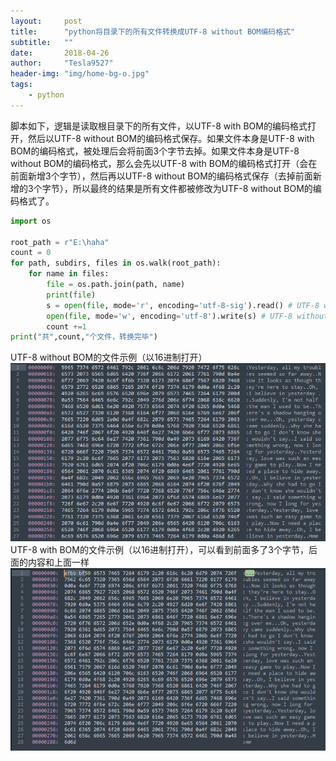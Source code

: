```yaml
---
layout:     post
title:      "python将目录下的所有文件转换成UTF-8 without BOM编码格式"
subtitle:   ""
date:       2018-04-26
author:     "Tesla9527"
header-img: "img/home-bg-o.jpg"
tags:
    - python
---
```


脚本如下，逻辑是读取根目录下的所有文件，以UTF-8 with BOM的编码格式打开，然后以UTF-8 without BOM的编码格式保存。如果文件本身是UTF-8 with BOM的编码格式，被处理后会将前面3个字节去掉。如果文件本身是UTF-8 without BOM的编码格式，那么会先以UTF-8 with BOM的编码格式打开（会在前面新增3个字节），然后再以UTF-8 without BOM的编码格式保存（去掉前面新增的3个字节），所以最终的结果是所有文件都被修改为UTF-8 without BOM的编码格式了。
```python
import os

root_path = r"E:\haha"
count = 0
for path, subdirs, files in os.walk(root_path):
    for name in files:
        file = os.path.join(path, name)
        print(file)
        s = open(file, mode='r', encoding='utf-8-sig').read() # UTF-8 with BOM
        open(file, mode='w', encoding='utf-8').write(s) # UTF-8 without BOM
        count +=1
print("共",count,"个文件，转换完毕")
```

UTF-8 without BOM的文件示例（以16进制打开）
![img](/img/in-post/ConvertUtf8WithoutBOM/1.png)
UTF-8 with BOM的文件示例（以16进制打开），可以看到前面多了3个字节，后面的内容和上面一样
![img](/img/in-post/ConvertUtf8WithoutBOM/2.png)